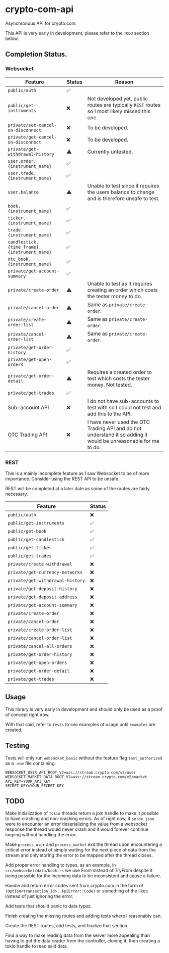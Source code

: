 # crypto-com-api

Asynchronous API for crypto.com.

This API is very early in development, please refer to the `TODO` section below.

## Completion Status.

### Websocket

| Feature                                      | Status             | Reason |
| -------------------------------------------- | ------------------ | ------ |
| `public/auth`                                | :white_check_mark: |        |
| `public/get-instruments`                     | :x:                | Not developed yet, public routes are typically `REST` routes so I most likely missed this one. |
| `private/set-cancel-on-disconnect`           | :x:                | To be developed. |
| `private/get-cancel-on-disconnect`           | :x:                | To be developed. |
| `private/get-withdrawal-history`             | :warning:          | Currently untested. |
| `user.order.{instrument_name}`               | :white_check_mark: |        |
| `user.trade.{instrument_name}`               | :white_check_mark: |        |
| `user.balance`                               | :warning:          | Unable to test since it requires the users balance to change and is therefore unsafe to test. |
| `book.{instrument_name}`                     | :white_check_mark: |        |
| `ticker.{instrument_name}`                   | :white_check_mark: |        |
| `trade.{instrument_name}`                    | :white_check_mark: |        |
| `candlestick.{time_frame}.{instrument_name}` | :white_check_mark: |        |
| `otc_book.{instrument_name}`                 | :white_check_mark: |        |
| `private/get-account-summary`                | :white_check_mark: |        |
| `private/create-order`                       | :warning:          | Unable to test as it requires creating an order which costs the tester money to do. |
| `private/cancel-order`                       | :warning:          | Same as `private/create-order`. |
| `private/create-order-list`                  | :warning:          | Same as `private/create-order`. |
| `private/cancel-order-list`                  | :warning:          | Same as `private/create-order`. |
| `private/get-order-history`                  | :white_check_mark: |        |
| `private/get-open-orders`                    | :white_check_mark: |        |
| `private/get-order-detail`                   | :warning:          | Requires a created order to test which costs the tester money. Not tested. |
| `private/get-trades`                         | :white_check_mark: |        |
| Sub-account API                              | :x:                | I do not have sub-accounts to test with so I could not test and add this to the API. |
| OTC Trading API                              | :x:                | I have never used the OTC Trading API and do not understand it so adding it would be unreasonable for me to do. |

### REST

This is a mainly incomplete feature as I saw Websocket to be of more importance. Consider using the REST API to be unsafe.

REST will be completed at a later date as some of the routes are fairly necessary.

| Feature                          | Status             |
| -------------------------------- | ------------------ |
| `public/auth`                    | :x:                |
| `public/get-instruments`         | :white_check_mark: |
| `public/get-book`                | :white_check_mark: |
| `public/get-candlestick`         | :white_check_mark: |
| `public/get-ticker`              | :white_check_mark: |
| `public/get-trades`              | :white_check_mark: |
| `private/create-withdrawal`      | :x:                |
| `private/get-currency-networks`  | :x:                |
| `private/get-withdrawal-history` | :x:                |
| `private/get-deposit-history`    | :x:                |
| `private/get-deposit-address`    | :x:                |
| `private/get-account-summary`    | :x:                |
| `private/create-order`           | :x:                |
| `private/cancel-order`           | :x:                |
| `private/create-order-list`      | :x:                |
| `private/cancel-order-list`      | :x:                |
| `private/cancel-all-orders`      | :x:                |
| `private/get-order-history`      | :x:                |
| `private/get-open-orders`        | :x:                |
| `private/get-order-detail`       | :x:                |
| `private/get-trades`             | :x:                |

## Usage

This library is very early in development and should only be used as a proof of concept right now.

With that said, refer to `tests` to see examples of usage until `examples` are created.

## Testing

Tests will only run `websocket_basic` without the feature flag `test_authorized` as a `.env` file containing:

```
WEBSOCKET_USER_API_ROOT_V2=wss://stream.crypto.com/v2/user
WEBSOCKET_MARKET_DATA_ROOT_V2=wss://stream.crypto.com/v2/market
API_KEY=YOUR_API_KEY
SECRET_KEY=YOUR_SECRET_KEY
```

## TODO

Make initialization of `tokio` threads return a join handle to make it possible to have crashing and
non-crashing errors. As of right now, if `serde_json` were to encounter an error deserializing the
value from a websocket response the thread would never crash and it would forever continue looping
without handling the error.

Make `process_user` and `process_market` exit the thread upon encountering a critical error instead
of simply waiting for the next piece of data from the stream and only storing the error to be mapped
after the thread closes.

Add proper error handling to types, as an example, in `src/websocket/data/book.rs` we use
From instead of TryFrom despite it being possible for the incoming data to be inconsistent
and cause a failure.

Handle and return error codes sent from crypto.com in the form of `(Option<transaction_id>, ApiError::Code)`
or something of the likes instead of just ignoring the error.

Add tests that should panic to data types.

Finish creating the missing routes and adding tests where I reasonably can.

Create the REST routes, add tests, and finalize that section.

Find a way to make reading data from the server more appealing than having to get the data reader from
the controller, cloning it, then creating a tokio handle to read said data.

